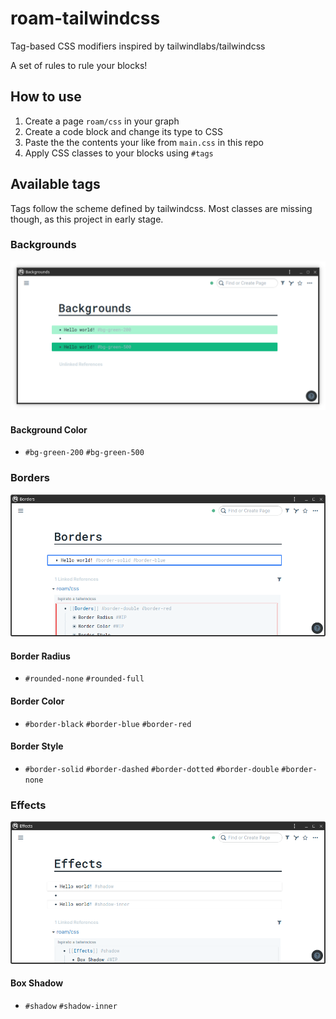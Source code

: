 # roam-tailwindcss
Tag-based CSS modifiers inspired by tailwindlabs/tailwindcss

A set of rules to rule your blocks!

## How to use

1. Create a page `roam/css` in your graph
2. Create a code block and change its type to CSS
3. Paste the the contents your like from `main.css` in this repo
4. Apply CSS classes to your blocks using `#tags`

## Available tags

Tags follow the scheme defined by tailwindcss.
Most classes are missing though, as this project in early stage.

### Backgrounds

![Backgrounds](assets/backgrounds.png "Backgrounds example")

#### Background Color

* `#bg-green-200` `#bg-green-500`

### Borders

![Borders](assets/borders.png "Borders example")

#### Border Radius

* `#rounded-none` `#rounded-full`

#### Border Color

* `#border-black` `#border-blue` `#border-red`

#### Border Style

* `#border-solid` `#border-dashed` `#border-dotted` `#border-double` `#border-none`

### Effects

![Effects](assets/effects.png "Effects example")

#### Box Shadow

* `#shadow` `#shadow-inner`
